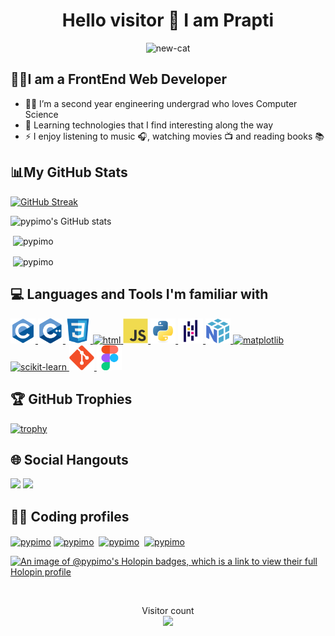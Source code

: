 <h1 align="center"> Hello visitor 👋 I am Prapti</h1> 

<div align="center">
  <!--   <img src="https://media.giphy.com/media/MWSRkVoNaC30A/giphy-downsized-large.gif"/> -->
  <!--   <img src="https://media.giphy.com/media/v1.Y2lkPTc5MGI3NjExZTIxMXVjNXQ2Mmk2N3pjbnFlbHUyZXR2bzZrdTZmeDJ1dmp3a3FpaiZlcD12MV9pbnRlcm5hbF9naWZfYnlfaWQmY3Q9Zw/Cmr1OMJ2FN0B2/g
  iphy.gif" width="400" height="300"/> -->
  
![new-cat](https://github.com/pypimo/pypimo/assets/60395555/39069d52-45fe-4222-9a54-dacb5cb6c353)

</div>

## 🙋‍♀️I am a FrontEnd Web Developer 

- 👩‍💻 I’m a second year engineering undergrad who loves Computer Science
- 🌱 Learning technologies that I find interesting along the way
- ⚡ I enjoy listening to music 🎧, watching movies 📺 and reading books 📚

## 📊My GitHub Stats
<p align="left">
  <a href="https://git.io/streak-stats"><img src="https://github-readme-streak-stats.herokuapp.com?user=pypimo&theme=dark" alt="GitHub Streak" /></a>
</p>

![pypimo's GitHub stats](https://github-readme-stats.vercel.app/api?username=pypimo&show_icons=true&theme=radical)
<!-- <p align="left">&nbsp;<img align="center" src="https://github-readme-stats.vercel.app/api?username=pypimo&show_icons=true&locale=en" alt="pypimo"/></p> -->
<p align="left">&nbsp;<img align="center" src="https://github-readme-stats.vercel.app/api/top-langs?username=pypimo&show_icons=true&locale=en&layout=compact&theme=radical" alt="pypimo" /></p>
<p align="left">&nbsp;<img align="center" src="https://leetcard.jacoblin.cool/pypimo?theme=light,unicorn" alt="pypimo"/></p>

## 💻 Languages and Tools I'm familiar with
<p align="left">
  <a href="https://www.cprogramming.com/" target="_blank" rel="noreferrer"> <img src="https://raw.githubusercontent.com/devicons/devicon/master/icons/c/c-original.svg" alt="c" width="40" height="40"/> </a>
  <a href="https://www.w3schools.com/cpp/" target="_blank" rel="noreferrer"> <img src="https://raw.githubusercontent.com/devicons/devicon/master/icons/cplusplus/cplusplus-original.svg" alt="cplusplus" width="40" height="40"/> </a> 
  <a href="https://www.w3schools.com/css/" target="_blank" rel="noreferrer"> <img src="https://raw.githubusercontent.com/devicons/devicon/master/icons/css3/css3-original.svg" alt="css3" width="40" height="40"/> </a> 
  <a href="https://developer.mozilla.org/en-US/docs/Web/HTML" target="_blank" rel="noreferrer"> <img src="https://upload.wikimedia.org/wikipedia/commons/3/38/HTML5_Badge.svg" alt="html" width="40" height="40"/> </a> 
  <a href="https://developer.mozilla.org/en-US/docs/Web/JavaScript" target="_blank" rel="noreferrer"> <img src="https://raw.githubusercontent.com/devicons/devicon/master/icons/javascript/javascript-original.svg" alt="javascript" width="40" height="40"/> </a> 
  <a href="https://www.python.org/" target="_blank" rel="noreferrer"> <img src="https://raw.githubusercontent.com/devicons/devicon/master/icons/python/python-original.svg" alt="python" width="40" height="40"/> </a>
  <a href="https://pandas.pydata.org/docs/" target="_blank" rel="noreferrer"> <img src="https://raw.githubusercontent.com/devicons/devicon/master/icons/pandas/pandas-original.svg" alt="pandas" width="40" height="40"/> </a>
  <a href="https://numpy.org/doc/" target="_blank" rel="noreferrer"> <img src="https://raw.githubusercontent.com/devicons/devicon/master/icons/numpy/numpy-original.svg" alt="numpy" width="40" height="40"/> </a>
  <a href="https://www.matplotlib.com/" target="_blank" rel="noreferrer"> <img src="https://seeklogo.com/images/M/matplotlib-logo-7676870AC0-seeklogo.com.png" alt="matplotlib" width="40" height="40"/> </a>
  <a href="https://scikit-learn.org/stable/" target="_blank" rel="noreferrer"> <img src="https://upload.wikimedia.org/wikipedia/commons/0/05/Scikit_learn_logo_small.svg"  alt="scikit-learn" width="40" height="40"/> </a>
<!--   <a href="https://www.kaggle.com/" target="_blank" rel="noreferrer"> <img src="https://raw.githubusercontent.com/devicons/devicon/master/icons/kaggle/kaggle-original.svg" alt="kaggle" width="40" height="40"/> </a> -->
  <a href="https://git-scm.com/doc" target="_blank" rel="noreferrer"> <img src="https://raw.githubusercontent.com/devicons/devicon/master/icons/git/git-original.svg" alt="git" width="40" height="40"/> </a>
  <a href="https://help.figma.com/hc/en-us" target="_blank" rel="noreferrer"> <img src="https://raw.githubusercontent.com/devicons/devicon/master/icons/figma/figma-original.svg" alt="figma" width="40" height="40"/> </a>
<!--   <a href="https://scikit-learn.org/stable/" target="_blank" rel="noreferrer"> <img src="https://raw.githubusercontent.com/devicons/devicon/master/icons/numpy/numpy-original.svg" alt="scikit-learn" width="40" height="40"/> </a> -->
</p>
  

## 🏆 GitHub Trophies

[![trophy](https://github-profile-trophy.vercel.app/?username=pypimo&theme=algolia&no-frame=false&no-bg=false&margin-w=4)](https://github.com/ryo-ma/github-profile-trophy)

## 🌐 Social Hangouts

<p align="left">
  <a href = "https://www.linkedin.com/in/praptibhardwaj/"><img src="https://img.icons8.com/fluent/48/000000/linkedin.png"/></a>
  <a href = "https://www.instagram.com/prapti_bhardwaj/"><img src="https://img.icons8.com/fluent/48/000000/instagram-new.png"/></a>
</p>

## 👩‍💻 Coding profiles

<p align="left">
  <a href="https://www.leetcode.com/pypimo" target="blank"><img align="center" src="https://raw.githubusercontent.com/rahuldkjain/github-profile-readme-generator/master/src/images/icons/Social/leet-code.svg" alt="pypimo" height="30" width="40" /></a>
  <a href="https://auth.geeksforgeeks.org/user/pypimo" target="blank"><img align="center" src="https://raw.githubusercontent.com/rahuldkjain/github-profile-readme-generator/master/src/images/icons/Social/geeks-for-geeks.svg" alt="pypimo" height="30" width="40" /></a>&nbsp;
  <a href="https://codeforces.com/profile/pypimo" target="blank"><img align="center" src="https://raw.githubusercontent.com/rahuldkjain/github-profile-readme-generator/master/src/images/icons/Social/codeforces.svg" alt="pypimo" height="30" width="40" /></a>&nbsp;
  <a href="https://www.codechef.com/users/pypimo"><img align="center" alt="pypimo" height="30" width="40" src="https://gitgud.io/uploads/-/system/group/avatar/12294/cc.png" /></a>
</p>

[![An image of @pypimo's Holopin badges, which is a link to view their full Holopin profile](https://holopin.me/pypimo)](https://holopin.io/@pypimo)

<br>
<p align="center"> 
  Visitor count<br>
  <img src="https://profile-counter.glitch.me/pypimo/count.svg" />
</p>
